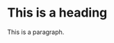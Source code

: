 <html>

<head>
  <link rel="stylesheet" href="https://bitscruffog.github.io/Project42/styles.css">
</head>

<body>

  <h1>This is a heading</h1>
  <p>This is a paragraph.</p>

</body>

</html>
